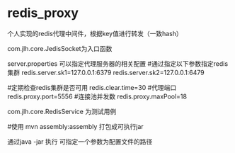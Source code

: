 # redis_proxy
个人实现的redis代理中间件，根据key值进行转发（一致hash）

com.jlh.core.JedisSocket为入口函数

server.properties 可以指定代理服务器的相关配置
#通过指定以下参数指定redis 集群
redis.server.sk1=127.0.0.1:6379
redis.server.sk2=127.0.0.1:6479 

#定期检查redis集群是否可用
redis.clear.time=30
#代理端口
redis.proxy.port=5556
#连接池并发数
redis.proxy.maxPool=18
 
 
com.jlh.core.RedisService 为测试用例

#使用
mvn assembly:assembly 打包成可执行jar

通过java -jar 执行 
可指定一个参数为配置文件的路径
